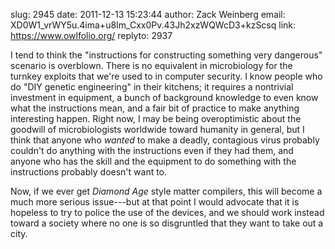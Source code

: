 slug:    2945
date:    2011-12-13 15:23:44
author:  Zack Weinberg
email:   XD0W1_vrWY5u.4ima+u8Im_Cxx0Pv.43Jh2xzWQWcD3+kzScsq
link:     https://www.owlfolio.org/
replyto: 2937

I tend to think the "instructions for constructing something very
dangerous" scenario is overblown.  There is no equivalent in
microbiology for the turnkey exploits that we're used to in computer
security.  I know people who do "DIY genetic engineering" in their
kitchens; it requires a nontrivial investment in equipment, a bunch of
background knowledge to even know what the instructions mean, and a
fair bit of practice to make anything interesting happen.  Right now,
I may be being overoptimistic about the goodwill of microbiologists
worldwide toward humanity in general, but I think that anyone who
<i>wanted</i> to make a deadly, contagious virus probably couldn't do
anything with the instructions even if they had them, and anyone who
has the skill and the equipment to do something with the instructions
probably doesn't want to.

Now, if we ever get <i>Diamond Age</i> style matter compilers, this
will become a much more serious issue---but at that point I would
advocate that it is hopeless to try to police the use of the devices,
and we should work instead toward a society where no one is so
disgruntled that they want to take out a city.

